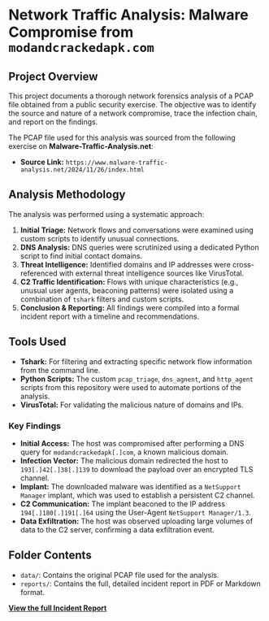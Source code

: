 # Network Traffic Analysis: Malware Compromise from `modandcrackedapk.com`

## Project Overview
This project documents a thorough network forensics analysis of a PCAP file obtained from a public security exercise. The objective was to identify the source and nature of a network compromise, trace the infection chain, and report on the findings.

The PCAP file used for this analysis was sourced from the following exercise on **Malware-Traffic-Analysis.net**:
- **Source Link:** `https://www.malware-traffic-analysis.net/2024/11/26/index.html`

## Analysis Methodology
The analysis was performed using a systematic approach:
1.  **Initial Triage:** Network flows and conversations were examined using custom scripts to identify unusual connections.
2.  **DNS Analysis:** DNS queries were scrutinized using a dedicated Python script to find initial contact domains.
3.  **Threat Intelligence:** Identified domains and IP addresses were cross-referenced with external threat intelligence sources like VirusTotal.
4.  **C2 Traffic Identification:** Flows with unique characteristics (e.g., unusual user agents, beaconing patterns) were isolated using a combination of `tshark` filters and custom scripts.
5.  **Conclusion & Reporting:** All findings were compiled into a formal incident report with a timeline and recommendations.

## Tools Used
- **Tshark:** For filtering and extracting specific network flow information from the command line.
- **Python Scripts:** The custom `pcap_triage`, `dns_agnent`, and `http_agent` scripts from this repository were used to automate portions of the analysis.
- **VirusTotal:** For validating the malicious nature of domains and IPs.

### **Key Findings**

* **Initial Access:** The host was compromised after performing a DNS query for `modandcrackedapk[.]com`, a known malicious domain.
* **Infection Vector:** The malicious domain redirected the host to `193[.]42[.]38[.]139` to download the payload over an encrypted TLS channel.
* **Implant:** The downloaded malware was identified as a `NetSupport Manager` implant, which was used to establish a persistent C2 channel.
* **C2 Communication:** The implant beaconed to the IP address `194[.]180[.]191[.]64` using the User-Agent `NetSupport Manager/1.3`.
* **Data Exfiltration:** The host was observed uploading large volumes of data to the C2 server, confirming a data exfiltration event.

## Folder Contents
- `data/`: Contains the original PCAP file used for the analysis.
- `reports/`: Contains the full, detailed incident report in PDF or Markdown format.

[**View the full Incident Report**](./reports/Incident_Report_modandcrackedapk.md)

